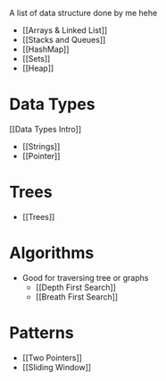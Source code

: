 A list of data structure done by me hehe
* [[Arrays & Linked List]]
* [[Stacks and Queues]]
* [[HashMap]]
* [[Sets]]
* [[Heap]]
# Data Types
[[Data Types Intro]]
* [[Strings]]
* [[Pointer]]
# Trees
* [[Trees]]
# Algorithms
* Good for traversing tree or graphs 
	* [[Depth First Search]]
	* [[Breath First Search]]
# Patterns
* [[Two Pointers]]
* [[Sliding Window]]


